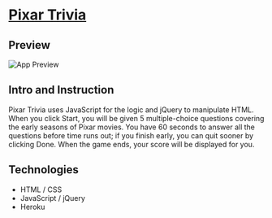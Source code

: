 # [Pixar Trivia](https://burger-joy.herokuapp.com/index)

## Preview

![App Preview](https://github.com/laugeorge/TriviaGame/blob/master/public/snapshot.jpg)


## Intro and Instruction
Pixar Trivia uses JavaScript for the logic and jQuery to manipulate HTML. When you click Start, you will be given 5 multiple-choice questions covering the early seasons of Pixar movies. You have 60 seconds to answer all the questions before time runs out; if you finish early, you can quit sooner by clicking Done. When the game ends, your score will be displayed for you.


## Technologies
* HTML / CSS
* JavaScript / jQuery
* Heroku